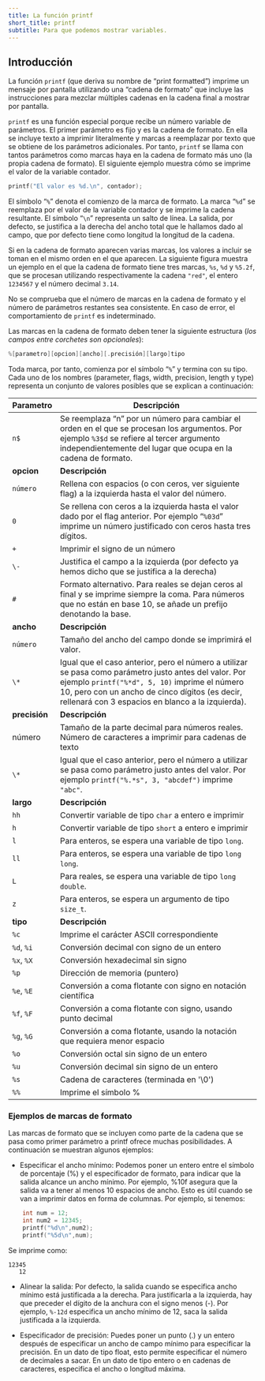 ```yaml
---
title: La función printf
short_title: printf
subtitle: Para que podemos mostrar variables.
---
```


## Introducción

La función `printf` (que deriva su nombre de “print formatted”) imprime un
mensaje por pantalla utilizando una “cadena de formato” que incluye las
instrucciones para mezclar múltiples cadenas en la cadena final a mostrar por
pantalla.

`printf` es una función especial porque recibe un número variable de parámetros.
El primer parámetro es fijo y es la cadena de formato. En ella se incluye texto
a imprimir literalmente y marcas a reemplazar por texto que se obtiene de los
parámetros adicionales. Por tanto, `printf` se llama con tantos parámetros como
marcas haya en la cadena de formato más uno (la propia cadena de formato). El
siguiente ejemplo muestra cómo se imprime el valor de la variable contador.

```C
printf("El valor es %d.\n", contador);
```

El símbolo “`%`” denota el comienzo de la marca de formato. La marca “`%d`” se
reemplaza por el valor de la variable contador y se imprime la cadena
resultante. El símbolo “`\n`” representa un salto de línea. La salida, por
defecto, se justifica a la derecha del ancho total que le hallamos dado al
campo, que por defecto tiene como longitud la longitud de la cadena.

Si en la cadena de formato aparecen varias marcas, los valores a incluir se
toman en el mismo orden en el que aparecen. La siguiente figura muestra un
ejemplo en el que la cadena de formato tiene tres marcas, `%s`, `%d` y `%5.2f`,
que se procesan utilizando respectivamente la cadena `"red"`, el entero
`1234567` y el número decimal `3.14`.

No se comprueba que el número de marcas en la cadena de formato y el número de
parámetros restantes sea consistente. En caso de error, el comportamiento de
`printf` es indeterminado.

Las marcas en la cadena de formato deben tener la siguiente estructura (_los
campos entre corchetes son opcionales_):

```c
%[parametro][opcion][ancho][.precisión][largo]tipo
```

Toda marca, por tanto, comienza por el símbolo “`%`” y termina con su tipo. Cada
uno de los nombres (parameter, flags, width, precision, length y type)
representa un conjunto de valores posibles que se explican a continuación:

| Parametro     | Descripción                                                                                                                                                                                                                                                    |
| ------------- | -------------------------------------------------------------------------------------------------------------------------------------------------------------------------------------------------------------------------------------------------------------- |
| `n$`          | Se reemplaza “n” por un número para cambiar el orden en el que se procesan los argumentos. Por ejemplo `%3$d` se refiere al tercer argumento independientemente del lugar que ocupa en la cadena de formato.                                                   |
| **opcion**    | **Descripción**                                                                                                                                                                                                                                                |
| `número`      | Rellena con espacios (o con ceros, ver siguiente flag) a la izquierda hasta el valor del número.                                                                                                                                                               |
| `0`           | Se rellena con ceros a la izquierda hasta el valor dado por el flag anterior. Por ejemplo “`%03d`” imprime un número justificado con ceros hasta tres dígitos.                                                                                                 |
| `+`           | Imprimir el signo de un número                                                                                                                                                                                                                                 |
| `\-`          | Justifica el campo a la izquierda (por defecto ya hemos dicho que se justifica a la derecha)                                                                                                                                                                   |
| `#`           | Formato alternativo. Para reales se dejan ceros al final y se imprime siempre la coma. Para números que no están en base 10, se añade un prefijo denotando la base.                                                                                            |
| **ancho**     | **Descripción**                                                                                                                                                                                                                                                |
| `número`      | Tamaño del ancho del campo donde se imprimirá el valor.                                                                                                                                                                                                        |
| `\*`          | Igual que el caso anterior, pero el número a utilizar se pasa como parámetro justo antes del valor. Por ejemplo `printf("%*d", 5, 10)` imprime el número 10, pero con un ancho de cinco dígitos (es decir, rellenará con 3 espacios en blanco a la izquierda). |
| **precisión** | **Descripción**                                                                                                                                                                                                                                                |
| número        | Tamaño de la parte decimal para números reales. Número de caracteres a imprimir para cadenas de texto                                                                                                                                                          |
| `\*`          | Igual que el caso anterior, pero el número a utilizar se pasa como parámetro justo antes del valor. Por ejemplo `printf("%.*s", 3, "abcdef")` imprime `"abc"`.                                                                                                 |
| **largo**     | **Descripción**                                                                                                                                                                                                                                                |
| `hh`          | Convertir variable de tipo `char` a entero e imprimir                                                                                                                                                                                                          |
| `h`           | Convertir variable de tipo `short` a entero e imprimir                                                                                                                                                                                                         |
| `l`           | Para enteros, se espera una variable de tipo `long`.                                                                                                                                                                                                           |
| `ll`          | Para enteros, se espera una variable de tipo `long long`.                                                                                                                                                                                                      |
| `L`           | Para reales, se espera una variable de tipo `long double`.                                                                                                                                                                                                     |
| `z`           | Para enteros, se espera un argumento de tipo `size_t`.                                                                                                                                                                                                         |
| **tipo**      | **Descripción**                                                                                                                                                                                                                                                |
| `%c`          | Imprime el carácter ASCII correspondiente                                                                                                                                                                                                                      |
| `%d`, `%i`    | Conversión decimal con signo de un entero                                                                                                                                                                                                                      |
| `%x`, `%X`    | Conversión hexadecimal sin signo                                                                                                                                                                                                                               |
| `%p`          | Dirección de memoria (puntero)                                                                                                                                                                                                                                 |
| `%e`, `%E`    | Conversión a coma flotante con signo en notación científica                                                                                                                                                                                                    |
| `%f`, `%F`    | Conversión a coma flotante con signo, usando punto decimal                                                                                                                                                                                                     |
| `%g`, `%G`    | Conversión a coma flotante, usando la notación que requiera menor espacio                                                                                                                                                                                      |
| `%o`          | Conversión octal sin signo de un entero                                                                                                                                                                                                                        |
| `%u`          | Conversión decimal sin signo de un entero                                                                                                                                                                                                                      |
| `%s`          | Cadena de caracteres (terminada en '\\0')                                                                                                                                                                                                                      |
| `%%`          | Imprime el símbolo %                                                                                                                                                                                                                                           |

### Ejemplos de marcas de formato

Las marcas de formato que se incluyen como parte de la cadena que se pasa como
primer parámetro a printf ofrece muchas posibilidades. A continuación se
muestran algunos ejemplos:

- Especificar el ancho mínimo: Podemos poner un entero entre el símbolo de
  porcentaje (%) y el especificador de formato, para indicar que la salida
  alcance un ancho mínimo. Por ejemplo, %10f asegura que la salida va a tener al
  menos 10 espacios de ancho. Esto es útil cuando se van a imprimir datos en
  forma de columnas. Por ejemplo, si tenemos:

```c
    int num = 12;
    int num2 = 12345;
    printf("%d\n",num2);
    printf("%5d\n",num);
```

Se imprime como:

```
12345
   12
```

- Alinear la salida: Por defecto, la salida cuando se especifica ancho mínimo
  está justificada a la derecha. Para justificarla a la izquierda, hay que
  preceder el dígito de la anchura con el signo menos (-). Por ejemplo, `%-12d`
  especifica un ancho mínimo de 12, saca la salida justificada a la izquierda.

- Especificador de precisión: Puedes poner un punto (.) y un entero después de
  especificar un ancho de campo mínimo para especificar la precisión. En un dato
  de tipo float, esto permite especificar el número de decimales a sacar. En un
  dato de tipo entero o en cadenas de caracteres, especifica el ancho o longitud
  máxima.
